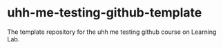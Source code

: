 # uhh-me-testing-github-template
The template repository for the uhh me testing github course on Learning Lab.
